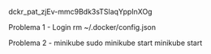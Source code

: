 dckr_pat_zjEv-mmc9Bdk3sTSlaqYppInXOg


Problema 1 - Login
 rm ~/.docker/config.json

Problema 2 - minikube
sudo minikube start
minikube start
